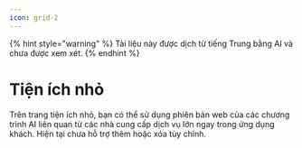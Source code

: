 ```yaml
---
icon: grid-2
---
```


{% hint style="warning" %}
Tài liệu này được dịch từ tiếng Trung bằng AI và chưa được xem xét.
{% endhint %}

# Tiện ích nhỏ

Trên trang tiện ích nhỏ, bạn có thể sử dụng phiên bản web của các chương trình AI liên quan từ các nhà cung cấp dịch vụ lớn ngay trong ứng dụng khách. Hiện tại chưa hỗ trợ thêm hoặc xóa tùy chỉnh.